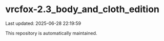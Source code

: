 # vrcfox-2.3_body_and_cloth_edition

Last updated: 2025-06-28 22:19:59

This repository is automatically maintained.
